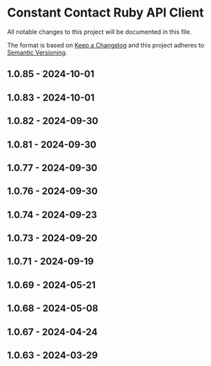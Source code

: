 # Constant Contact Ruby API Client
All notable changes to this project will be documented in this file.

The format is based on [Keep a Changelog](https://keepachangelog.com/) and this project adheres to [Semantic Versioning](https://semver.org/).

## 1.0.85 - 2024-10-01

## 1.0.83 - 2024-10-01

## 1.0.82 - 2024-09-30

## 1.0.81 - 2024-09-30

## 1.0.77 - 2024-09-30

## 1.0.76 - 2024-09-30

## 1.0.74 - 2024-09-23

## 1.0.73 - 2024-09-20

## 1.0.71 - 2024-09-19

## 1.0.69 - 2024-05-21

## 1.0.68 - 2024-05-08

## 1.0.67 - 2024-04-24

## 1.0.63 - 2024-03-29
